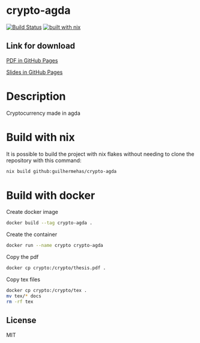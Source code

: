 # crypto-agda

[![Build Status](https://travis-ci.com/guilhermehas/crypto-agda.svg?branch=master)](https://travis-ci.com/guilhermehas/crypto-agda)
[![built with nix](https://builtwithnix.org/badge.svg)](https://builtwithnix.org)

## Link for download
[PDF in GitHub Pages](https://guilhermehas.github.io/crypto-agda/thesis.pdf)

[Slides in GitHub Pages](https://guilhermehas.github.io/crypto-agda/slides.pdf)

# Description
Cryptocurrency made in agda

# Build with nix
It is possible to build the project with nix flakes without needing to clone the repository with this command:
```bash
nix build github:guilhermehas/crypto-agda
```

# Build with docker
Create docker image
```bash
docker build --tag crypto-agda .
```

Create the container
```bash
docker run --name crypto crypto-agda
```

Copy the pdf
```bash
docker cp crypto:/crypto/thesis.pdf .
```

Copy tex files
```bash
docker cp crypto:/crypto/tex .
mv tex/* docs
rm -rf tex
```


License
----
MIT
